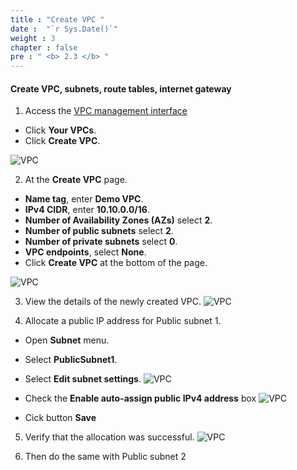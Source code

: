 ```yaml
---
title : "Create VPC "
date :  "`r Sys.Date()`" 
weight : 3
chapter : false
pre : " <b> 2.3 </b> "
---
```



#### Create VPC, subnets, route tables, internet gateway
1. Access the [VPC management interface](https://console.aws.amazon.com/vpc/home)
  + Click **Your VPCs**.
  + Click **Create VPC**.

![VPC](/images/2.prerequisite/001-createvpc.png)

2. At the **Create VPC** page.
  + **Name tag**, enter **Demo VPC**.
  + **IPv4 CIDR**, enter **10.10.0.0/16**.
  + **Number of Availability Zones (AZs)** select **2**.
  + **Number of public subnets** select **2**.
  + **Number of private subnets** select **0**.
  + **VPC endpoints**, select **None**.
  + Click **Create VPC** at the bottom of the page.

![VPC](/images/2.prerequisite/002-createvpc.png)

3. View the details of the newly created VPC.
![VPC](/images/2.prerequisite/003-detailvpc.png)

4. Allocate a public IP address for Public subnet 1.
  + Open **Subnet** menu.
  + Select **PublicSubnet1**.
  + Select **Edit subnet settings**.
  ![VPC](/images/2.prerequisite/004-enablepublicIPforsubnet.png)

  + Check the **Enable auto-assign public IPv4 address** box
    ![VPC](/images/2.prerequisite/005-enablepublicIP.png)
  + Cick button **Save**

5. Verify that the allocation was successful.
![VPC](/images/2.prerequisite/006-enablesuccess.png)

6. Then do the same with Public subnet 2